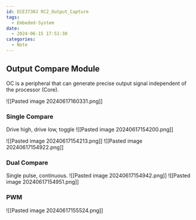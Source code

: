 ```yaml
---
id: ECE3730J RC2_Output_Capture
tags:
  - Embeded-System
date:
  - 2024-06-15 17:51:30
categories:
  - Note
---
```

## Output Compare Module

OC is a peripheral that can generate precise output signal independent of the processor (Core).

![[Pasted image 20240617160331.png]]
### Single Compare

Drive high, drive low, toggle
![[Pasted image 20240617154200.png]]

![[Pasted image 20240617154213.png]]
![[Pasted image 20240617154922.png]]



### Dual Compare

Single pulse, continuous.
![[Pasted image 20240617154942.png]]
![[Pasted image 20240617154951.png]]

### PWM
![[Pasted image 20240617155524.png]]

